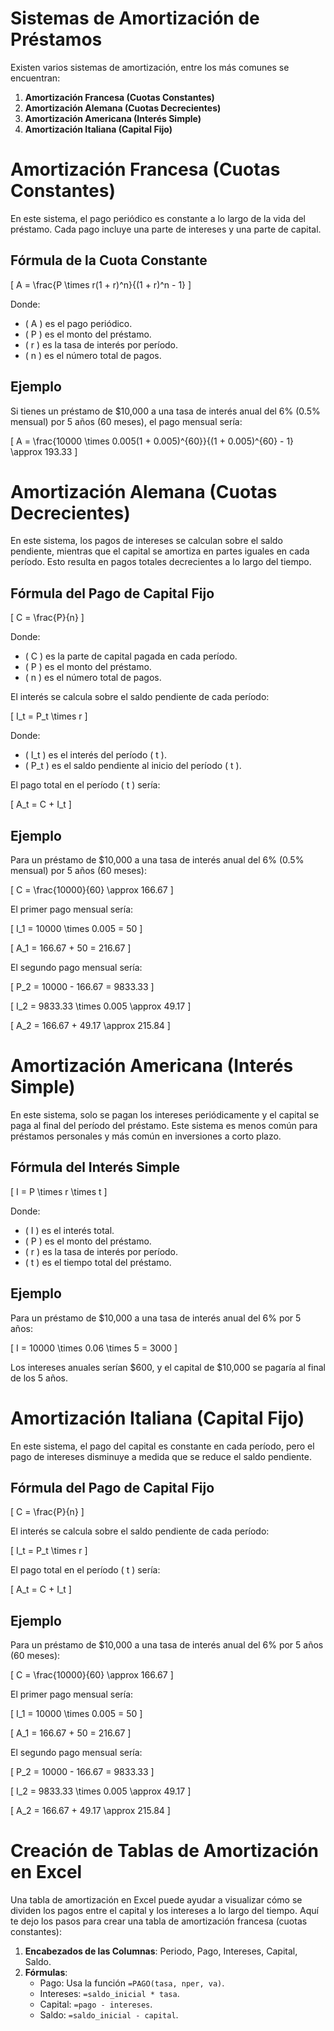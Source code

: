 # Sistemas de Amortización de Préstamos

Existen varios sistemas de amortización, entre los más comunes se encuentran:

1. **Amortización Francesa (Cuotas Constantes)**
2. **Amortización Alemana (Cuotas Decrecientes)**
3. **Amortización Americana (Interés Simple)**
4. **Amortización Italiana (Capital Fijo)**

# Amortización Francesa (Cuotas Constantes)

En este sistema, el pago periódico es constante a lo largo de la vida del préstamo. Cada pago incluye una parte de intereses y una parte de capital.

## Fórmula de la Cuota Constante

\[ A = \frac{P \times r(1 + r)^n}{(1 + r)^n - 1} \]

Donde:
- \( A \) es el pago periódico.
- \( P \) es el monto del préstamo.
- \( r \) es la tasa de interés por período.
- \( n \) es el número total de pagos.

## Ejemplo

Si tienes un préstamo de $10,000 a una tasa de interés anual del 6% (0.5% mensual) por 5 años (60 meses), el pago mensual sería:

\[ A = \frac{10000 \times 0.005(1 + 0.005)^{60}}{(1 + 0.005)^{60} - 1} \approx 193.33 \]

# Amortización Alemana (Cuotas Decrecientes)

En este sistema, los pagos de intereses se calculan sobre el saldo pendiente, mientras que el capital se amortiza en partes iguales en cada período. Esto resulta en pagos totales decrecientes a lo largo del tiempo.

## Fórmula del Pago de Capital Fijo

\[ C = \frac{P}{n} \]

Donde:
- \( C \) es la parte de capital pagada en cada período.
- \( P \) es el monto del préstamo.
- \( n \) es el número total de pagos.

El interés se calcula sobre el saldo pendiente de cada período:

\[ I_t = P_t \times r \]

Donde:
- \( I_t \) es el interés del período \( t \).
- \( P_t \) es el saldo pendiente al inicio del período \( t \).

El pago total en el período \( t \) sería:

\[ A_t = C + I_t \]

## Ejemplo

Para un préstamo de $10,000 a una tasa de interés anual del 6% (0.5% mensual) por 5 años (60 meses):

\[ C = \frac{10000}{60} \approx 166.67 \]

El primer pago mensual sería:

\[ I_1 = 10000 \times 0.005 = 50 \]

\[ A_1 = 166.67 + 50 = 216.67 \]

El segundo pago mensual sería:

\[ P_2 = 10000 - 166.67 = 9833.33 \]

\[ I_2 = 9833.33 \times 0.005 \approx 49.17 \]

\[ A_2 = 166.67 + 49.17 \approx 215.84 \]

# Amortización Americana (Interés Simple)

En este sistema, solo se pagan los intereses periódicamente y el capital se paga al final del período del préstamo. Este sistema es menos común para préstamos personales y más común en inversiones a corto plazo.

## Fórmula del Interés Simple

\[ I = P \times r \times t \]

Donde:
- \( I \) es el interés total.
- \( P \) es el monto del préstamo.
- \( r \) es la tasa de interés por período.
- \( t \) es el tiempo total del préstamo.

## Ejemplo

Para un préstamo de $10,000 a una tasa de interés anual del 6% por 5 años:

\[ I = 10000 \times 0.06 \times 5 = 3000 \]

Los intereses anuales serían $600, y el capital de $10,000 se pagaría al final de los 5 años.

# Amortización Italiana (Capital Fijo)

En este sistema, el pago del capital es constante en cada período, pero el pago de intereses disminuye a medida que se reduce el saldo pendiente.

## Fórmula del Pago de Capital Fijo

\[ C = \frac{P}{n} \]

El interés se calcula sobre el saldo pendiente de cada período:

\[ I_t = P_t \times r \]

El pago total en el período \( t \) sería:

\[ A_t = C + I_t \]

## Ejemplo

Para un préstamo de $10,000 a una tasa de interés anual del 6% por 5 años (60 meses):

\[ C = \frac{10000}{60} \approx 166.67 \]

El primer pago mensual sería:

\[ I_1 = 10000 \times 0.005 = 50 \]

\[ A_1 = 166.67 + 50 = 216.67 \]

El segundo pago mensual sería:

\[ P_2 = 10000 - 166.67 = 9833.33 \]

\[ I_2 = 9833.33 \times 0.005 \approx 49.17 \]

\[ A_2 = 166.67 + 49.17 \approx 215.84 \]

# Creación de Tablas de Amortización en Excel

Una tabla de amortización en Excel puede ayudar a visualizar cómo se dividen los pagos entre el capital y los intereses a lo largo del tiempo. Aquí te dejo los pasos para crear una tabla de amortización francesa (cuotas constantes):

1. **Encabezados de las Columnas**: Periodo, Pago, Intereses, Capital, Saldo.
2. **Fórmulas**:
   - Pago: Usa la función `=PAGO(tasa, nper, va)`.
   - Intereses: `=saldo_inicial * tasa`.
   - Capital: `=pago - intereses`.
   - Saldo: `=saldo_inicial - capital`.